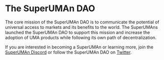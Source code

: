 # The SuperUMAn DAO

The core mission of the SuperUMAn DAO is to communicate the potential of universal access to markets and its benefits to the world. The SuperUMAns launched the SuperUMAn DAO to support this mission and increase the adoption of UMA products while following its own path of decentralization.

If you are interested in becoming a SuperUMAn or learning more, join the [SuperUMAn Discord](https://discord.com/invite/dQQg2ZXnDd) or follow the SuperUMAn DAO on [Twitter](https://twitter.com/SuperUmans?ref\_src=twsrc%5Egoogle%7Ctwcamp%5Eserp%7Ctwgr%5Eauthor).
